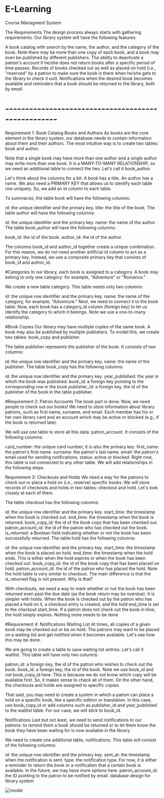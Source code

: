# E-Learning
 Course Managment System
 
The Requirements
The design process always starts with gathering requirements. Our library system will have the following features:

A book catalog with search by the name, the author, and the category of the book. Note there may be more than one copy of each book, and a book may even be published by different publishers.
The ability to deactivate a patron's account if he/she does not return books after a specific period of time passes.
Records of books checked out as well as placed on hold (i.e., "reserved" by a patron to make sure the book is there when he/she gets to the library to check it out).
Notifications when the desired book becomes available and reminders that a book should be returned to the library, both by email.

# ---------------------------------------------------

Requirement 1: Book Catalog
Books and Authors
As books are the core element in the library system, our database needs to contain information about them and their authors. The most intuitive way is to create two tables: book and author.

Note that a single book may have more than one author and a single author may write more than one book. It is a MANY-TO-MANY RELATIONSHIP, so we need an additional table to connect the two. Let's call it book_author.

Let's think about the columns for a bit. A book has a title. An author has a name. We also need a PRIMARY KEY that allows us to identify each table row uniquely. So, we add an id column to each table.

To summarize, the table book will have the following columns:

id: the unique identifier and the primary key.
title: the title of the book.
The table author will have the following columns:

id: the unique identifier and the primary key.
name: the name of the author.
The table book_author will have the following columns:

book_id: the id of the book.
author_id: the id of the author.


The columns book_id and author_id together create a unique combination. For this reason, we do not need another artificial id column to act as a primary key. Instead, we use a composite primary key that consists of book_id and author_id.

#Categories
In our library, each book is assigned to a category. A book may belong to only one category: for example, "Adventure" or "Romance."

We create a new table category. This table needs only two columns:

id: the unique row identifier and the primary key.
name: the name of the category, for example, "Adventure."
Next, we need to connect it to the book table. Now, each book has a category_id column (foreign key) to let us identify the category to which it belongs. Note we use a one-to-many relationship.

#Book Copies
Our library may have multiple copies of the same book. A book may also be published by multiple publishers. To model this, we create two tables: book_copy and publisher.

The table publisher represents the publisher of the book. It consists of two columns:

id: the unique row identifier and the primary key.
name: the name of the publisher.
The table book_copy has the following columns:

id: the unique row identifier and the primary key.
year_published: the year in which the book was published.
book_id: a foreign key pointing to the corresponding row in the book
publisher_id: a foreign key, the id of the publisher of the book in the table publisher.

#Requirement 2: Patron Accounts
The book part is done. Now, we need people to check out our books! We need to store information about library patrons, such as first name, surname, and email. Each member has his or her own library card and an account which may be active or blocked (e.g., if the book is returned late).

We will use one table to store all this data: patron_account. It consists of the following columns:

card_number: the unique card number; it is also the primary key.
first_name: the patron's first name.
surname: the patron's last name.
email: the patron's email used for sending notifications.
status: active or blocked.
Right now, this table is not connected to any other table. We will add relationships in the following steps.

Requirement 3: Checkouts and Holds
We need a way for the patrons to check out or place a hold on (i.e., reserve) specific books. We will store records of checkouts and holds in two tables: checkout and hold. Let's look closely at each of them.

The table checkout has the following columns:

id: the unique row identifier and the primary key.
start_time: the timestamp when the book is checked out.
end_time: the timestamp when the book is returned.
book_copy_id: the id of the book copy that has been checked out.
patron_account_id: the id of the patron who has checked out the book.
is_returned: a Boolean field indicating whether or not the book has been successfully returned.
The table hold has the following columns:

id: the unique row identifier and the primary key.
start_time: the timestamp when the book is placed on hold.
end_time: the timestamp when the hold ends. This is either when the hold expires or when the book has been checked out.
book_copy_id: the id of the book copy that has been placed on hold.
patron_account_id: the id of the patron who has placed the hold.
Note the hold table is very similar to checkout. The main difference is that the is_returned flag is not present. Why is that?

With checkouts, we need a way to mark whether or not the book has been returned even past the due date (as the book return may be overdue). It is simpler with holds. When the book is checked out by the patron who has placed a hold on it, a checkout entry is created, and the hold end_time is set to the checkout start_time. If a patron does not check out the book in time, the hold simply expires. Nothing more needs to be done

#Requirement 4: Notifications
Waiting List
At times, all copies of a given book may be checked out or be on hold. The patrons may want to be placed on a waiting list and get notified when it becomes available. Let's see how this may be done.

We are going to create a table to save waiting list entries. Let's call it waitlist. This table will have only two columns:

patron_id: a foreign key, the id of the patron who wishes to check out the book.
book_id: a foreign key, the id of the book.
Note we use book_id and not book_copy_id here. This is because we do not know which copy will be available first. So, it makes sense to check all of them. On the other hand, the checkouts and holds are assigned to specific copies.

That said, you may need to create a system in which a patron can place a hold on a specific book, like a specific edition or translation. In this case, use book_copy_id or add columns such as publisher_id and year_published to the waitlist table. For our case, we will stick to book_id.

Notifications
Last but not least, we need to send notifications to our patrons: to remind them a book should be returned or to let them know the book they have been waiting for is now available in the library.

We need to create one additional table, notifications. This table will consist of the following columns:

id: the unique row identifier and the primary key.
sent_at: the timestamp when the notification is sent.
type: the notification type. For now, it is either a reminder to return the book or a notification that a certain book is available. In the future, we may have more options here.
patron_account_id: the ID pointing to the patron to be notified by email.
database design for library system

![model](https://github.com/user-attachments/assets/bfadb54a-506d-4deb-afd6-3ca8e82a6f16)

